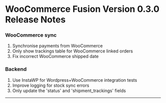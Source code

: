 # WooCommerce Fusion Version 0.3.0 Release Notes

### WooCommerce sync
1. Synchronise payments from WooCommerce
1. Only show trackings table for WooCommerce linked orders
1. Fix incorrect WooCommerce shipped date

### Backend
1. Use InstaWP for Wordpress+WooCommerce integration tests
1. Improve logging for stock sync errors
1. Only update the 'status' and 'shipment_trackings' fields


---
